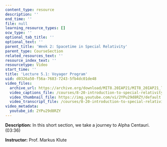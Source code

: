 ```yaml
---
content_type: resource
description: ''
end_time: ''
file: null
learning_resource_types: []
ocw_type: ''
optional_tab_title: ''
optional_text: ''
parent_title: 'Week 2: Spacetime in Special Relativity'
parent_type: CourseSection
related_resources_text: ''
resource_index_text: ''
resourcetype: Video
start_time: ''
title: 'Lecture 5.1: Voyager Program'
uid: d0326a50-f56a-7683-7243-5fb4dc01de48
video_files:
  archive_url: https://archive.org/download/MIT8.20IAP21/MIT8_20IAP21_lec05-1_300k.mp4
  video_captions_file: /courses/8-20-introduction-to-special-relativity-january-iap-2021/f5b7a9064d6353a28fda6636d200594f_2YPu29d8RZY.vtt
  video_thumbnail_file: https://img.youtube.com/vi/2YPu29d8RZY/default.jpg
  video_transcript_file: /courses/8-20-introduction-to-special-relativity-january-iap-2021/bf0a8b099ff2ccec30aa7465bbc49a35_2YPu29d8RZY.pdf
video_metadata:
  youtube_id: 2YPu29d8RZY
---
```


**Description:** In this short section, we take a journey to Alpha Centauri. (03:36)

**Instructor:** Prof. Markus Klute



